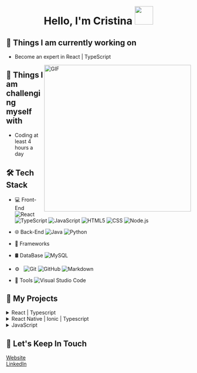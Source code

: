 <div align="center" width="300">
  <h1> Hello, I'm Cristina <img src="https://24.media.tumblr.com/96e32c38c2131e9be7b5399ea94285b7/tumblr_mj2gl1Lhjc1qi3yn4o1_400.gif" width="50px"></h1>
</div>

## 🌱 Things I am currently working on
- Become an expert in React | TypeScript

<img align= "right" width= "400" high= "600" alt="GIF" src="https://cristinagonzalvez.com/Images/rec10.webp" />

## 💪 Things I am challenging myself with
- Coding at least 4 hours a day
  
## 🛠 Tech Stack

- 💻 Front-End
  ![React](https://img.shields.io/badge/-React-333333?style=flat&logo=react)
  ![TypeScript](https://shields.io/badge/TypeScript-333333?logo=TypeScript&logoColor=007acc)
  ![JavaScript](https://img.shields.io/badge/-JavaScript-333333?style=flat&logo=javascript)
  ![HTML5](https://img.shields.io/badge/-HTML5-333333?style=flat&logo=HTML5)
  ![CSS](https://img.shields.io/badge/-CSS-333333?style=flat&logo=CSS3&logoColor=1572B6)
  ![Node.js](https://img.shields.io/badge/-Node.js-333333?style=flat&logo=node.js)
- 🌐 Back-End
  ![Java](https://img.shields.io/badge/-Java-333333?style=flat&logo=Java&logoColor=007396)
  ![Python](https://img.shields.io/badge/-Python-333333?style=flat&logo=python)
- 🧱 Frameworks

- 🛢 DataBase 
  ![MySQL](https://img.shields.io/badge/-MySQL-333333?style=flat&logo=mysql)
- ⚙️ &nbsp;
  ![Git](https://img.shields.io/badge/-Git-333333?style=flat&logo=git)
  ![GitHub](https://img.shields.io/badge/-GitHub-333333?style=flat&logo=github)
  ![Markdown](https://img.shields.io/badge/-Markdown-333333?style=flat&logo=markdown)
- 🔧 Tools
  ![Visual Studio Code](https://img.shields.io/badge/-Visual%20Studio%20Code-333333?style=flat&logo=visual-studio-code&logoColor=007ACC)

## 🍎 My Projects 
<details>
<summary>React | Typescript</summary>
<ul>  
  <a href="https://github.com/Cristina-Gonzalvez-Jucla/RockPaperScissors"><li>Rock Paper Scissors</li></a>
  <a href="https://github.com/Cristina-Gonzalvez-Jucla/Spice-Scribe"><li>Spice Scribe</li></a>
  <li>Design System</li>
  <a href="https://github.com/Cristina-Gonzalvez-Jucla/DevDash"><li>DevDash</li></a>
</ul>
</details>

<details>
<summary>React Native | Ionic | Typescript</summary>
<ul>
  <a href="https://github.com/Cristina-Gonzalvez-Jucla/ionic-react-bim-calculator"><li>Body Mass Index (BMI) Calculator</li></a>
</ul>
</details>

<details>
<summary>JavaScript</summary>
<ul>  
  <a href="https://github.com/Cristina-Gonzalvez-Jucla/RockPaperScissors"><li>Rock Paper Scissors</li></a>
  <a href="https://github.com/Cristina-Gonzalvez-Jucla/Bingo"><li>Bingo</li></a>
</ul>
</details>

## 💌 Let's Keep In Touch
<a href="https://cristinagonzalvez.com/"> Website </a><br>
<a href="https://www.linkedin.com/in/cristina-gonzalvez-jucla/"> LinkedIn</a>
